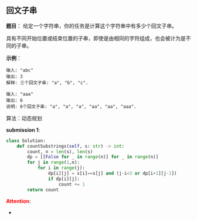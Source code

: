 ## 回文子串
**题目**：
给定一个字符串，你的任务是计算这个字符串中有多少个回文子串。

具有不同开始位置或结束位置的子串，即使是由相同的字符组成，也会被计为是不同的子串。

**示例**：
```
输入: "abc"
输出: 3
解释: 三个回文子串: "a", "b", "c".
```
```
输入: "aaa"
输出: 6
说明: 6个回文子串: "a", "a", "a", "aa", "aa", "aaa".
```

算法：动态规划

**submission 1**:
```python
class Solution:
    def countSubstrings(self, s: str) -> int:
        count, n = len(s), len(s)
        dp = [[False for _ in range(n)] for _ in range(n)]
        for j in range(1,n):
            for i in range(j):
                dp[i][j] = s[i]==s[j] and (j-i<3 or dp[i+1][j-1])
                if dp[i][j]:
                    count += 1
        return count
```



<font color="#FF0000">**Attention**</font>:

- 
